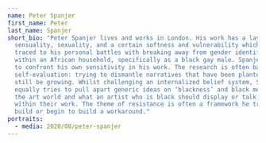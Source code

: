```yaml
---
name: Peter Spanjer
first_name: Peter
last_name: Spanjer
short_bio: "Peter Spanjer lives and works in London. His work has a layer of
  sensuality, sexuality, and a certain softness and vulnerability which can be
  traced to his personal battles with breaking away from gender identification
  within an African household, specifically as a black gay male. Spanjer strives
  to confront his own sensitivity in his work. The research is often based on
  self-evaluation: trying to dismantle narratives that have been planted and may
  still be growing. Whilst challenging an internalized belief system, Spanjer
  equally tries to pull apart generic ideas on ‘blackness’ and black men within
  the art world and what an artist who is black should display or talk about
  within their work. The theme of resistance is often a framework he tries to
  build or begin to build a workaround."
portraits:
  - media: 2020/08/peter-spanjer
---
```

